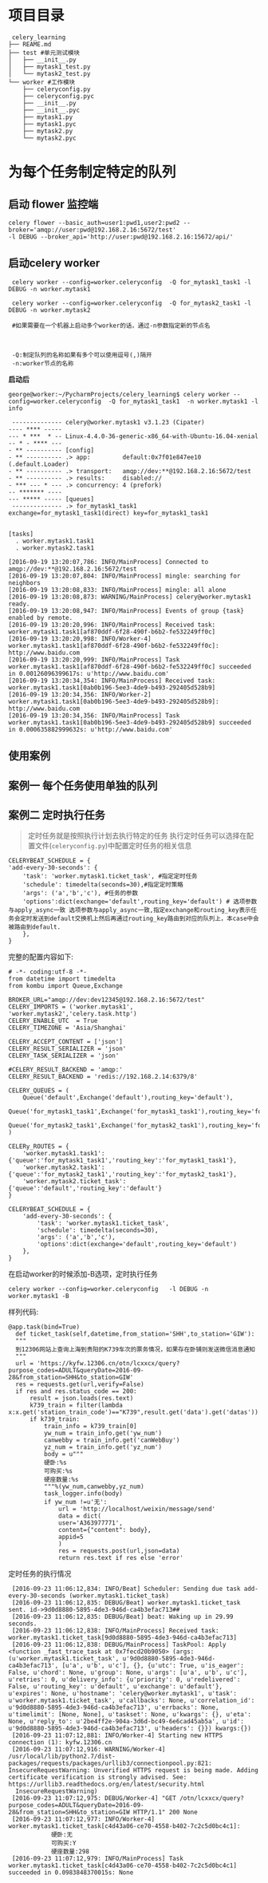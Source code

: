 # 项目目录
     celery_learning
    ├── REAME.md
    ├── test #单元测试模块
    │   ├── __init__.py
    │   ├── mytask1_test.py
    │   └── mytask2_test.py
    └── worker #工作模块
        ├── celeryconfig.py
        ├── celeryconfig.pyc
        ├── __init__.py
        ├── __init__.pyc
        ├── mytask1.py
        ├── mytask1.pyc
        ├── mytask2.py
        └── mytask2.pyc

# 为每个任务制定特定的队列
## 启动 flower 监控端

    celery flower --basic_auth=user1:pwd1,user2:pwd2 --broker='amqp://user:pwd@192.168.2.16:5672/test'
    -l DEBUG --broker_api='http://user:pwd@192.168.2.16:15672/api/'

## 启动celery worker

     celery worker --config=worker.celeryconfig  -Q for_mytask1_task1 -l DEBUG -n worker.mytask1

     celery worker --config=worker.celeryconfig  -Q for_mytask2_task1 -l DEBUG -n worker.mytask2

     #如果需要在一个机器上启动多个worker的话，通过-n参数指定新的节点名



     -Q:制定队列的名称如果有多个可以使用逗号(,)隔开
     -n:worker节点的名称
**启动后**

    george@worker:~/PycharmProjects/celery_learning$ celery worker --config=worker.celeryconfig  -Q for_mytask1_task1  -n worker.mytask1 -l info

     -------------- celery@worker.mytask1 v3.1.23 (Cipater)
    ---- **** -----
    --- * ***  * -- Linux-4.4.0-36-generic-x86_64-with-Ubuntu-16.04-xenial
    -- * - **** ---
    - ** ---------- [config]
    - ** ---------- .> app:         default:0x7f01e847ee10 (.default.Loader)
    - ** ---------- .> transport:   amqp://dev:**@192.168.2.16:5672/test
    - ** ---------- .> results:     disabled://
    - *** --- * --- .> concurrency: 4 (prefork)
    -- ******* ----
    --- ***** ----- [queues]
     -------------- .> for_mytask1_task1 exchange=for_mytask1_task1(direct) key=for_mytask1_task1


    [tasks]
      . worker.mytask1.task1
      . worker.mytask2.task1

    [2016-09-19 13:20:07,786: INFO/MainProcess] Connected to amqp://dev:**@192.168.2.16:5672/test
    [2016-09-19 13:20:07,804: INFO/MainProcess] mingle: searching for neighbors
    [2016-09-19 13:20:08,833: INFO/MainProcess] mingle: all alone
    [2016-09-19 13:20:08,873: WARNING/MainProcess] celery@worker.mytask1 ready.
    [2016-09-19 13:20:08,947: INFO/MainProcess] Events of group {task} enabled by remote.
    [2016-09-19 13:20:20,996: INFO/MainProcess] Received task: worker.mytask1.task1[af870ddf-6f28-490f-b6b2-fe532249ff0c]
    [2016-09-19 13:20:20,998: INFO/Worker-4] worker.mytask1.task1[af870ddf-6f28-490f-b6b2-fe532249ff0c]: http://www.baidu.com
    [2016-09-19 13:20:20,999: INFO/MainProcess] Task worker.mytask1.task1[af870ddf-6f28-490f-b6b2-fe532249ff0c] succeeded in 0.00126096399617s: u'http://www.baidu.com'
    [2016-09-19 13:20:34,354: INFO/MainProcess] Received task: worker.mytask1.task1[0ab0b196-5ee3-4de9-b493-292405d528b9]
    [2016-09-19 13:20:34,356: INFO/Worker-2] worker.mytask1.task1[0ab0b196-5ee3-4de9-b493-292405d528b9]: http://www.baidu.com
    [2016-09-19 13:20:34,356: INFO/MainProcess] Task worker.mytask1.task1[0ab0b196-5ee3-4de9-b493-292405d528b9] succeeded in 0.000635882999632s: u'http://www.baidu.com'

 ## 使用案例
 ## 案例一 每个任务使用单独的队列

 ## 案例二 定时执行任务
 >定时任务就是按照执行计划去执行特定的任务
 >执行定时任务可以选择在配置文件(`celeryconfig.py`)中配置定时任务的相关信息

    CELERYBEAT_SCHEDULE = {
    'add-every-30-seconds': {
        'task': 'worker.mytask1.ticket_task', #指定定时任务
        'schedule': timedelta(seconds=30),#指定定时策略
        'args': ('a','b','c'), #任务的参数
        'options':dict(exchange='default',routing_key='default') # 选项参数与apply_async一致 选项参数与apply_async一致,指定exchange和routing_key表示任务会定时发送到default交换机上然后再通过routing_key路由到对应的队列上，本case中会被路由到default.
        },
    }
 完整的配置内容如下:

    # -*- coding:utf-8 -*-
    from datetime import timedelta
    from kombu import Queue,Exchange

    BROKER_URL="amqp://dev:dev12345@192.168.2.16:5672/test"
    CELERY_IMPORTS = ('worker.mytask1', 'worker.mytask2','celery.task.http')
    CELERY_ENABLE_UTC  = True
    CELERY_TIMEZONE = 'Asia/Shanghai'

    CELERY_ACCEPT_CONTENT = ['json']
    CELERY_RESULT_SERIALIZER = 'json'
    CELERY_TASK_SERIALIZER = 'json'

    #CELERY_RESULT_BACKEND = 'amqp:'
    CELERY_RESULT_BACKEND = 'redis://192.168.2.14:6379/8'

    CELERY_QUEUES = (
        Queue('default',Exchange('default'),routing_key='default'),
        Queue('for_mytask1_task1',Exchange('for_mytask1_task1'),routing_key='for_mytask1_task1'),
        Queue('for_mytask2_task1',Exchange('for_mytask2_task1'),routing_key='for_mytask2_task1'),
    )

    CELERy_ROUTES = {
        'worker.mytask1.task1':{'queue':'for_mytask1_task1','routing_key':'for_mytask1_task1'},
        'worker.mytask2.task1':{'queue':'for_mytask2_task1','routing_key':'for_mytask2_task1'},
        'worker.mytask2.ticket_task':{'queue':'default','routing_key':'default'}
    }

    CELERYBEAT_SCHEDULE = {
        'add-every-30-seconds': {
            'task': 'worker.mytask1.ticket_task',
            'schedule': timedelta(seconds=30),
            'args': ('a','b','c'),
            'options':dict(exchange='default',routing_key='default')
        },
    }

 在启动worker的时候添加-B选项，定时执行任务

    celery worker --config=worker.celeryconfig   -l DEBUG -n worker.mytask1 -B

 样列代码:

    @app.task(bind=True)
      def ticket_task(self,datetime,from_station='SHH',to_station='GIW'):
      """
      到12306网站上查询上海到贵阳的K739车次的票务情况，如果存在卧铺则发送微信消息通知
      """
      url = 'https://kyfw.12306.cn/otn/lcxxcx/query?purpose_codes=ADULT&queryDate=2016-09-28&from_station=SHH&to_station=GIW'
      res = requests.get(url,verify=False)
      if res and res.status_code == 200:
          result = json.loads(res.text)
          k739_train = filter(lambda x:x.get('station_train_code')=="K739",result.get('data').get('datas'))
          if k739_train:
              train_info = k739_train[0]
              yw_num = train_info.get('yw_num')
              canwebby = train_info.get('canWebBuy')
              yz_num = train_info.get('yz_num')
              body = u"""
              硬卧:%s
              可购买:%s
              硬座数量:%s
              """%(yw_num,canwebby,yz_num)
              task_logger.info(body)
              if yw_num !=u'无':
                  url = 'http://localhost/weixin/message/send'
                  data = dict(
                  user='A363977771',
                  content={"content": body},
                  appid=5
                  )
                  res = requests.post(url,json=data)
                  return res.text if res else 'error'
 定时任务的执行情况

     [2016-09-23 11:06:12,834: INFO/Beat] Scheduler: Sending due task add-every-30-seconds (worker.mytask1.ticket_task)
     [2016-09-23 11:06:12,835: DEBUG/Beat] worker.mytask1.ticket_task sent. id->9d0d8880-5895-4de3-946d-ca4b3efac713##
     [2016-09-23 11:06:12,835: DEBUG/Beat] beat: Waking up in 29.99 seconds.
     [2016-09-23 11:06:12,838: INFO/MainProcess] Received task: worker.mytask1.ticket_task[9d0d8880-5895-4de3-946d-ca4b3efac713]
     [2016-09-23 11:06:12,838: DEBUG/MainProcess] TaskPool: Apply <function _fast_trace_task at 0x7fecd20b9050> (args:(u'worker.mytask1.ticket_task', u'9d0d8880-5895-4de3-946d-ca4b3efac713', [u'a', u'b', u'c'], {}, {u'utc': True, u'is_eager': False, u'chord': None, u'group': None, u'args': [u'a', u'b', u'c'], u'retries': 0, u'delivery_info': {u'priority': 0, u'redelivered': False, u'routing_key': u'default', u'exchange': u'default'}, u'expires': None, u'hostname': 'celery@worker.mytask1', u'task': u'worker.mytask1.ticket_task', u'callbacks': None, u'correlation_id': u'9d0d8880-5895-4de3-946d-ca4b3efac713', u'errbacks': None, u'timelimit': [None, None], u'taskset': None, u'kwargs': {}, u'eta': None, u'reply_to': u'2be4ff2e-904a-3d6d-bc49-6e6cad45ab5a', u'id': u'9d0d8880-5895-4de3-946d-ca4b3efac713', u'headers': {}}) kwargs:{})
     [2016-09-23 11:07:12,881: INFO/Worker-4] Starting new HTTPS connection (1): kyfw.12306.cn
     [2016-09-23 11:07:12,916: WARNING/Worker-4] /usr/local/lib/python2.7/dist-packages/requests/packages/urllib3/connectionpool.py:821: InsecureRequestWarning: Unverified HTTPS request is being made. Adding certificate verification is strongly advised. See: https://urllib3.readthedocs.org/en/latest/security.html
      InsecureRequestWarning)
     [2016-09-23 11:07:12,975: DEBUG/Worker-4] "GET /otn/lcxxcx/query?purpose_codes=ADULT&queryDate=2016-09-28&from_station=SHH&to_station=GIW HTTP/1.1" 200 None
     [2016-09-23 11:07:12,977: INFO/Worker-4] worker.mytask1.ticket_task[c4d43a06-ce70-4558-b402-7c2c5d0bc4c1]:
                硬卧:无
                可购买:Y
                硬座数量:298
     [2016-09-23 11:07:12,979: INFO/MainProcess] Task worker.mytask1.ticket_task[c4d43a06-ce70-4558-b402-7c2c5d0bc4c1] succeeded in 0.0983848370015s: None

